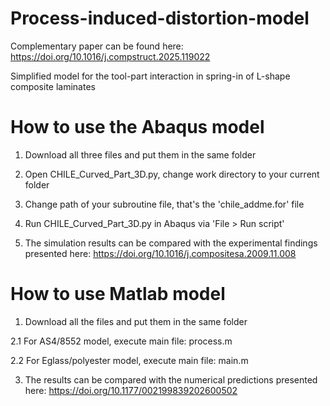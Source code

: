 # Process-induced-distortion-model
Complementary paper can be found here: https://doi.org/10.1016/j.compstruct.2025.119022

Simplified model for the tool-part interaction in spring-in of L-shape composite laminates


# How to use the Abaqus model
1. Download all three files and put them in the same folder

2. Open CHILE_Curved_Part_3D.py, change work directory to your current folder

3. Change path of your subroutine file, that's the 'chile_addme.for' file

4. Run CHILE_Curved_Part_3D.py in Abaqus via 'File > Run script'

5. The simulation results can be compared with the experimental findings presented here: https://doi.org/10.1016/j.compositesa.2009.11.008 

# How to use Matlab model
1. Download all the files and put them in the same folder

2.1 For AS4/8552 model, execute main file: process.m

2.2 For Eglass/polyester model, execute main file: main.m

3. The results can be compared with the numerical predictions presented here: https://doi.org/10.1177/002199839202600502
